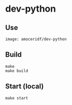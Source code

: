 # dev-python

## Use

    image: amoceridf/dev-python

## Build

    make
    make build

## Start (local)

    make start

